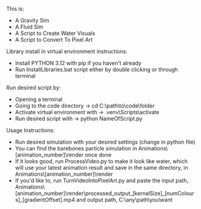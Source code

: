 This is:
- A Gravity Sim
- A Fluid Sim
- A Script to Create Water Visuals
- A Script to Convert To Pixel Art
  
Library install in virtual environment instructions:
- Install PYTHON 3.12 with pip if you haven't already
- Run InstallLibraries.bat script either by double clicking or through terminal
  
Run desired script by:
- Opening a terminal
- Going to the code directory -> cd C:\path\to\code\folder
- Activate virtual environment with -> .venv\Scripts\activate
- Run desired script with -> python NameOfScript.py
  
Usage Instructions:  
- Run desired simulation with your desired settings (change in python file)  
- You can find the barebones particle simulation in Animations\\[animation_number]\render once done  
- If it looks good, run ProcessVideo.py to make it look like water, which will use your latest animation result and save in the same directory, in Animations\\[animation_number]\render
- If you'd like to, run TurnVideoIntoPixelArt.py and paste the input path, Animations\\[animation_number]\render\processed_output_[kernalSize]\_[numColours]\_[gradientOffset].mp4 and output path, C:\any\path\you\want
